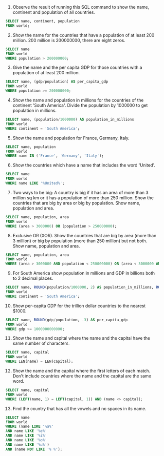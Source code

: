 1. Observe the result of running this SQL command to show the name, continent and population of all countries.
```SQL
SELECT name, continent, population 
FROM world;
```

2. Show the name for the countries that have a population of at least 200 million. 200 million is 200000000, there are eight zeros.
```SQL
SELECT name
FROM world
WHERE population > 200000000;
```

3. Give the name and the per capita GDP for those countries with a population of at least 200 million.
```SQL
SELECT name, (gdp/population) AS per_capita_gdp
FROM world
WHERE population >= 200000000;
```

4. Show the name and population in millions for the countries of the continent 'South America'. Divide the population by 1000000 to get population in millions.
```SQL
SELECT name, (population/1000000) AS population_in_millions
FROM world
WHERE continent = 'South America';
```

5. Show the name and population for France, Germany, Italy.
```SQL
SELECT name, population
FROM world
WHERE name IN ('France', 'Germany', 'Italy');
```

6. Show the countries which have a name that includes the word 'United'.
```SQL
SELECT name
FROM world
WHERE name LIKE '%United%';
```

7. Two ways to be big: A country is big if it has an area of more than 3 million sq km or it has a population of more than 250 million.
Show the countries that are big by area or big by population. Show name, population and area.
```SQL
SELECT name, population, area
FROM world
WHERE (area > 3000000) OR (population > 250000000);
```

8. Exclusive OR (XOR). Show the countries that are big by area (more than 3 million) or big by population (more than 250 million) but not both. Show name, population and area. 
```SQL
SELECT name, population, area
FROM world
WHERE (area > 3000000 AND population < 250000000) OR (area < 3000000 AND population > 250000000);
```

9. For South America show population in millions and GDP in billions both to 2 decimal places.
```SQL
SELECT name, ROUND(population/1000000, 2) AS population_in_millions, ROUND(gdp/1000000000, 2) as gdp_in_billions
FROM world
WHERE continent = 'South America';
```

10. Show per-capita GDP for the trillion dollar countries to the nearest $1000.
```SQL
SELECT name, ROUND(gdp/population, -3) AS per_capita_gdp
FROM world
WHERE gdp >= 1000000000000;
```

11. Show the name and capital where the name and the capital have the same number of characters.
```SQL
SELECT name, capital
FROM world
WHERE LEN(name) = LEN(capital);
```

12. Show the name and the capital where the first letters of each match. Don't include countries where the name and the capital are the same word.
```SQL
SELECT name, capital
FROM world
WHERE (LEFT(name, 1) = LEFT(capital, 1)) AND (name <> capital);
```

13. Find the country that has all the vowels and no spaces in its name.
```SQL
SELECT name 
FROM world
WHERE (name LIKE '%a%' 
AND name LIKE '%e%'
AND name LIKE '%i%'
AND name LIKE '%o%'
AND name LIKE '%u%') 
AND (name NOT LIKE '% %');
```
